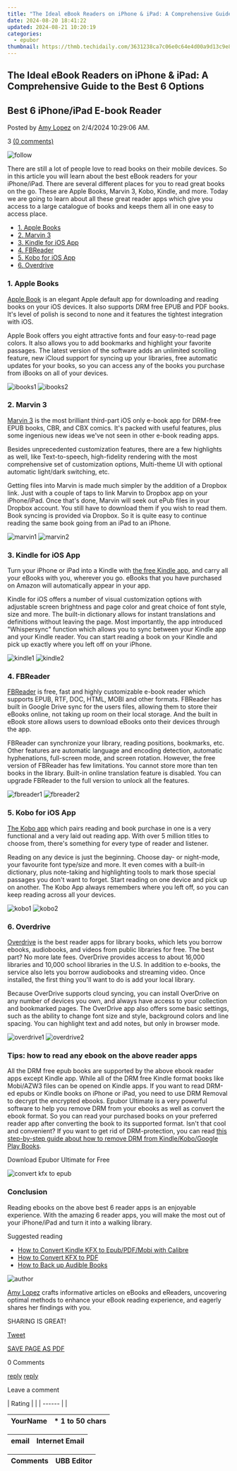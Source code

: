 ```yaml
---
title: "The Ideal eBook Readers on iPhone & iPad: A Comprehensive Guide to the Best 6 Options"
date: 2024-08-20 18:41:22
updated: 2024-08-21 10:20:19
categories:
  - epubor
thumbnail: https://thmb.techidaily.com/3631238ca7c06e0c64e4d00a9d13c9e8220b196fb6f2fa2e2f0075e18f87eaf2.jpg
---
```


## The Ideal eBook Readers on iPhone & iPad: A Comprehensive Guide to the Best 6 Options

## Best 6 iPhone/iPad E-book Reader 

Posted by [Amy Lopez](https://shorturl.at/bmsEO) on 2/4/2024 10:29:06 AM.

3 [(0 comments)](http://www.epubor.com/#comment-area) 



![follow](http://www.epubor.com/images/follow.png)

[](https://twitter.com/intent/tweet?) 

There are still a lot of people love to read books on their mobile devices. So in this article you will learn about the best eBook readers for your iPhone/iPad. There are several different places for you to read great books on the go. These are Apple Books, Marvin 3, Kobo, Kindle, and more. Today we are going to learn about all these great reader apps which give you access to a large catalogue of books and keeps them all in one easy to access place.

* [1\. Apple Books](https://tools.techidaily.com/epubor/products/)
* [2\. Marvin 3](https://tools.techidaily.com/epubor/products/)
* [3\. Kindle for iOS App](https://tools.techidaily.com/epubor/products/)
* [4\. FBReader](https://tools.techidaily.com/epubor/products/)
* [5\. Kobo for iOS App](https://tools.techidaily.com/epubor/products/)
* [6\. Overdrive](https://tools.techidaily.com/epubor/products/)

### 1\. Apple Books

[Apple Book](https://www.apple.com/sg/apple-books/) is an elegant Apple default app for downloading and reading books on your iOS devices. It also supports DRM free EPUB and PDF books. It's level of polish is second to none and it features the tightest integration with iOS. 

Apple Book offers you eight attractive fonts and four easy-to-read page colors. It also allows you to add bookmarks and highlight your favorite passages. The latest version of the software adds an unlimited scrolling feature, new iCloud support for syncing up your libraries, free automatic updates for your books, so you can access any of the books you purchase from iBooks on all of your devices.

![ibooks1](http://www.epubor.com/images/uppic/ibooks1.png) ![ibooks2](http://www.epubor.com/images/uppic/ibooks2.png)

### 2\. Marvin 3

[Marvin 3](https://blog.marvinapp.com/) is the most brilliant third-part iOS only e-book app for DRM-free EPUB books, CBR, and CBX comics. It's packed with useful features, plus some ingenious new ideas we've not seen in other e-book reading apps. 

Besides unprecedented customization features, there are a few highlights as well, like Text-to-speech, high-fidelity rendering with the most comprehensive set of customization options, Multi-theme UI with optional automatic light/dark switching, etc. 

Getting files into Marvin is made much simpler by the addition of a Dropbox link. Just with a couple of taps to link Marvin to Dropbox app on your iPhone/iPad. Once that's done, Marvin will seek out ePub files in your Dropbox account. You still have to download them if you wish to read them. Book syncing is provided via Dropbox. So it is quite easy to continue reading the same book going from an iPad to an iPhone. 

![marvin1](http://www.epubor.com/images/uppic/marvin1.png) ![marvin2](http://www.epubor.com/images/uppic/marvin2.png)

### 3\. Kindle for iOS App

Turn your iPhone or iPad into a Kindle with [the free Kindle app](https://www.amazon.com/b?ie=UTF8&node=16571048011), and carry all your eBooks with you, wherever you go. eBooks that you have purchased on Amazon will automatically appear in your app.

Kindle for iOS offers a number of visual customization options with adjustable screen brightness and page color and great choice of font style, size and more. The built-in dictionary allows for instant translations and definitions without leaving the page. Most importantly, the app introduced "Whispersync" function which allows you to sync between your Kindle app and your Kindle reader. You can start reading a book on your Kindle and pick up exactly where you left off on your iPhone.

![kindle1](http://www.epubor.com/images/uppic/kindle1.png) ![kindle2](http://www.epubor.com/images/uppic/kindle2.png)

### 4\. FBReader

[FBReader](https://fbreader.org/en) is free, fast and highly customizable e-book reader which supports EPUB, RTF, DOC, HTML, MOBI and other formats. FBReader has built in Google Drive sync for the users files, allowing them to store their eBooks online, not taking up room on their local storage. And the built in eBook store allows users to download eBooks onto their devices through the app.

FBReader can synchronize your library, reading positions, bookmarks, etc. Other features are automatic language and encoding detection, automatic hyphenations, full-screen mode, and screen rotation. However, the free version of FBReader has few limitations. You cannot store more than ten books in the library. Built-in online translation feature is disabled. You can upgrade FBReader to the full version to unlock all the features.

![fbreader1](http://www.epubor.com/images/uppic/fbreader1.png) ![fbreader2](http://www.epubor.com/images/uppic/fbreader2.png)

### 5\. Kobo for iOS App

[The Kobo app](https://apps.apple.com/us/app/kobo-books/id301259483) which pairs reading and book purchase in one is a very functional and a very laid out reading app. With over 5 million titles to choose from, there's something for every type of reader and listener.

Reading on any device is just the beginning. Choose day- or night-mode, your favourite font type/size and more. It even comes with a built-in dictionary, plus note-taking and highlighting tools to mark those special passages you don't want to forget. Start reading on one device and pick up on another. The Kobo App always remembers where you left off, so you can keep reading across all your devices.

![kobo1](http://www.epubor.com/images/uppic/kobo1.png) ![kobo2](http://www.epubor.com/images/uppic/kobo2.png)

### 6\. Overdrive

[Overdrive](https://www.overdrive.com/) is the best reader apps for library books, which lets you borrow ebooks, audiobooks, and videos from public libraries for free. The best part? No more late fees. OverDrive provides access to about 16,000 libraries and 10,000 school libraries in the U.S. In addition to e-books, the service also lets you borrow audiobooks and streaming video. Once installed, the first thing you'll want to do is add your local library.

Because OverDrive supports cloud syncing, you can install OverDrive on any number of devices you own, and always have access to your collection and bookmarked pages. The OverDrive app also offers some basic settings, such as the ability to change font size and style, background colors and line spacing. You can highlight text and add notes, but only in browser mode. 

![overdrive1](http://www.epubor.com/images/uppic/overdrive1.png) ![overdrive2](http://www.epubor.com/images/uppic/overdrive2.png)

### Tips: how to read any ebook on the above reader apps

All the DRM free epub books are supported by the above ebook reader apps except Kindle app. While all of the DRM free Kindle format books like Mobi/AZW3 files can be opened on Kindle apps. If you want to read DRM-ed epubs or Kindle books on iPhone or iPad, you need to use DRM Removal to decrypt the encrypted ebooks. Epubor Ultimate is a very powerful software to help you remove DRM from your ebooks as well as convert the ebook format. So you can read your purchased books on your preferred reader app after converting the book to its supported format. Isn't that cool and convenient? If you want to get rid of DRM-protection, you can read [this step-by-step guide about how to remove DRM from Kindle/Kobo/Google Play Books](https://tools.techidaily.com/epubor/products/).

Download Epubor Ultimate for Free

[](https://tools.techidaily.com/epubor/ultimate/) [](https://tools.techidaily.com/epubor/ultimate/) 

![convert kfx to epub](http://www.epubor.com/images/uppic/convert-kfx-to-epub.png)

### Conclusion

Reading ebooks on the above best 6 reader apps is an enjoyable experience. With the amazing 6 reader apps, you will make the most out of your iPhone/iPad and turn it into a walking library.

Suggested reading

* [How to Convert Kindle KFX to Epub/PDF/Mobi with Calibre](https://tools.techidaily.com/epubor/products/)
* [How to Convert KFX to PDF](https://tools.techidaily.com/epubor/products/)
* [How to Back up Audible Books](https://tools.techidaily.com/epubor/products/)

![author](http://www.epubor.com/images/uppic/Hillary.png)

[Amy Lopez](https://shorturl.at/bmsEO) crafts informative articles on eBooks and eReaders, uncovering optimal methods to enhance your eBook reading experience, and eagerly shares her findings with you.

SHARING IS GREAT!

[Tweet](https://twitter.com/share) 

[SAVE PAGE AS PDF](https://tools.techidaily.com/epubor/reader/) 



0 Comments

[reply](https://tools.techidaily.com/epubor/products/) [reply](https://tools.techidaily.com/epubor/products/) 

Leave a comment

| Rating |  |
| ------ |  |

| YourName | \*  1 to 50 chars |
| -------- | ----------------- |

| email | Internet Email |
| ----- | -------------- |

| Comments | UBB Editor |
| -------- | ---------- |

<ins class="adsbygoogle"
     style="display:block"
     data-ad-format="autorelaxed"
     data-ad-client="ca-pub-7571918770474297"
     data-ad-slot="1223367746"></ins>



<ins class="adsbygoogle"
     style="display:block"
     data-ad-client="ca-pub-7571918770474297"
     data-ad-slot="8358498916"
     data-ad-format="auto"
     data-full-width-responsive="true"></ins>
